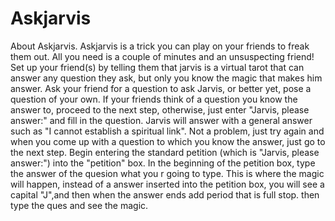 # Askjarvis
About Askjarvis.
Askjarvis is a trick you can play on your friends to freak them out. All you need is a couple of minutes and an unsuspecting friend! Set up your friend(s) by telling them that jarvis is a virtual tarot that can answer any question they ask, but only you know the magic that makes him answer.
Ask your friend for a question to ask Jarvis, or better yet, pose a question of your own. 
If your friends think of a question you know the answer to, proceed to the next step, otherwise, just enter "Jarvis, please answer:" and fill in the question. Jarvis will answer with a general answer such as "I cannot establish a spiritual link". Not a problem, just try again and when you come up with a question to which you know the answer, just go to the next step. 
Begin entering the standard petition (which is "Jarvis, please answer:") 
into the "petition" box. In the beginning of the petition box, type the answer of the quesion what you r going to type. This is where the magic will happen, instead of a answer inserted into the petition box, you will see a capital "J",and then when the answer ends add period that is full stop.
then type the ques and see the magic.
